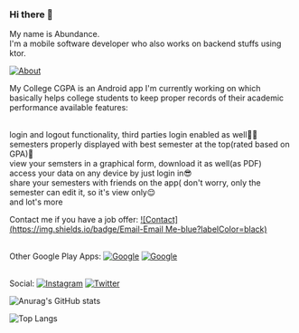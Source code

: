 ### Hi there 👋

My name is Abundance.</br>
I'm a mobile software developer who also works on backend stuffs using ktor.</br>


[![About](https://img.shields.io/badge/About-MyCollegeCGPA-grightgreen?labelColor=black)](https://play.google.com/store/apps/details?id=com.crushtech.myccgpa)

 
My College CGPA is an Android app I'm currently working on which basically helps college students to keep proper records of their academic performance
available features:

</br>login and logout functionality, third parties login enabled as well🤘🏾
</br>semesters properly displayed with best semester at the top(rated based on GPA)🤗
</br>view your semsters in a graphical form, download it as well(as PDF)
</br>access your data on any device by just login in😎
<br/>share your semesters with friends on the app( don't worry, only the semester can edit it, so it's view only😌
<br/> and lot's more


Contact me if you have a job offer: [![Contact](https://img.shields.io/badge/Email-Email Me-blue?labelColor=black)](mailto:xplendo@gmail.com)


<br/>Other Google Play Apps: [![Google](https://img.shields.io/badge/Android-My%20Wallet-grightgreen?logo=Android&logoColor=brightgreen&labelColor=black)](https://play.google.com/store/apps/details?id=com.uigitdev.android.mywallet) [![Google](https://img.shields.io/badge/Android-Daily%20Dictionary-grightgreen?logo=Android&logoColor=brightgreen&labelColor=black)](https://play.google.com/store/apps/details?id=com.uigitdev.recwee)


</br>Social: [![Instagram](https://img.shields.io/badge/Instagram-Developer%20journey-blueviolet?logo=Instagram&logoColor=blueviolet&labelColor=black)](https://www.instagram.com/dremo.dev/) [![Twitter](https://img.shields.io/badge/Twitter-Let%27s%20connect%20on%20twitter-blue?logo=Twitter&logoColor=blue&labelColor=black)](https://twitter.com/dremo.dev) 

![Anurag's GitHub stats](https://github-readme-stats.vercel.app/api?username=AbGhost-cyber&show_icons=true&theme=vue&hide_border=true&count_private=true&bg_color=101013&title_color=00DCA8&text_color=FDFCFF)

![Top Langs](https://github-readme-stats.vercel.app/api/top-langs/?username=AbGhost-cyber&layout=compact&show_icons=true&theme=vue&hide_border=true&count_private=true&bg_color=101013&title_color=00DCA8&text_color=FDFCFF)
